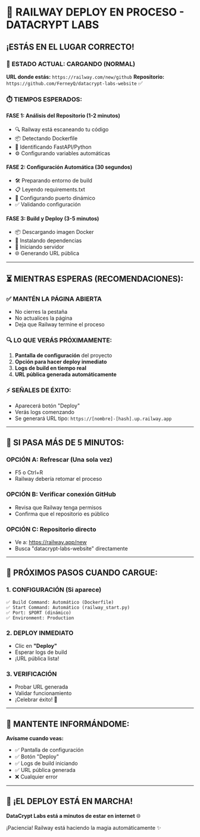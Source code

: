 # 🚀 RAILWAY DEPLOY EN PROCESO - DATACRYPT LABS
## ¡ESTÁS EN EL LUGAR CORRECTO!

### 🎯 **ESTADO ACTUAL: CARGANDO (NORMAL)**

**URL donde estás:** `https://railway.com/new/github`
**Repositorio:** `https://github.com/FerneyQ/datacrypt-labs-website` ✅

### ⏱️ **TIEMPOS ESPERADOS:**

#### **FASE 1: Análisis del Repositorio (1-2 minutos)**
- 🔍 Railway está escaneando tu código
- 📦 Detectando Dockerfile
- 🐍 Identificando FastAPI/Python
- ⚙️ Configurando variables automáticas

#### **FASE 2: Configuración Automática (30 segundos)**
- 🛠️ Preparando entorno de build
- 📋 Leyendo requirements.txt
- 🔧 Configurando puerto dinámico
- ✅ Validando configuración

#### **FASE 3: Build y Deploy (3-5 minutos)**
- 📦 Descargando imagen Docker
- 🔨 Instalando dependencias
- 🚀 Iniciando servidor
- 🌐 Generando URL pública

---

## ⏳ **MIENTRAS ESPERAS (RECOMENDACIONES):**

### **✅ MANTÉN LA PÁGINA ABIERTA**
- No cierres la pestaña
- No actualices la página
- Deja que Railway termine el proceso

### **🔍 LO QUE VERÁS PRÓXIMAMENTE:**
1. **Pantalla de configuración** del proyecto
2. **Opción para hacer deploy inmediato**
3. **Logs de build en tiempo real**
4. **URL pública generada automáticamente**

### **⚡ SEÑALES DE ÉXITO:**
- Aparecerá botón "Deploy"
- Verás logs comenzando
- Se generará URL tipo: `https://[nombre]-[hash].up.railway.app`

---

## 🚨 **SI PASA MÁS DE 5 MINUTOS:**

### **OPCIÓN A: Refrescar (Una sola vez)**
- F5 o Ctrl+R
- Railway debería retomar el proceso

### **OPCIÓN B: Verificar conexión GitHub**
- Revisa que Railway tenga permisos
- Confirma que el repositorio es público

### **OPCIÓN C: Repositorio directo**
- Ve a: https://railway.app/new
- Busca "datacrypt-labs-website" directamente

---

## 🎯 **PRÓXIMOS PASOS CUANDO CARGUE:**

### **1. CONFIGURACIÓN (Si aparece)**
```
✅ Build Command: Automático (Dockerfile)
✅ Start Command: Automático (railway_start.py)
✅ Port: $PORT (dinámico)
✅ Environment: Production
```

### **2. DEPLOY INMEDIATO**
- Clic en **"Deploy"**
- Esperar logs de build
- ¡URL pública lista!

### **3. VERIFICACIÓN**
- Probar URL generada
- Validar funcionamiento
- ¡Celebrar éxito! 🎉

---

## 💬 **MANTENTE INFORMÁNDOME:**

**Avísame cuando veas:**
- ✅ Pantalla de configuración
- ✅ Botón "Deploy"
- ✅ Logs de build iniciando
- ✅ URL pública generada
- ❌ Cualquier error

---

## 🚀 **¡EL DEPLOY ESTÁ EN MARCHA!**

**DataCrypt Labs está a minutos de estar en internet** 🌐

¡Paciencia! Railway está haciendo la magia automáticamente ✨